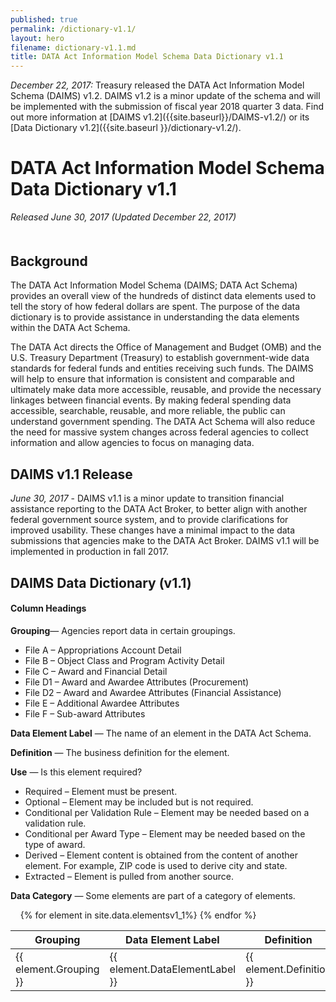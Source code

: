 ```yaml
---
published: true
permalink: /dictionary-v1.1/
layout: hero
filename: dictionary-v1.1.md
title: DATA Act Information Model Schema Data Dictionary v1.1
---
```

<div class="article-wrap">
<p><i>December 22, 2017:</i> Treasury released the DATA Act Information Model Schema (DAIMS) v1.2. DAIMS v1.2 is a minor update of the schema and will be implemented with the submission of fiscal year 2018 quarter 3 data. Find out more information at [DAIMS v1.2]({{site.baseurl}}/DAIMS-v1.2/) or its [Data Dictionary v1.2]({{site.baseurl }}/dictionary-v1.2/).</p>

<h1> DATA Act Information Model Schema Data Dictionary v1.1 </h1>
<p><i>Released June 30, 2017 (Updated December 22, 2017)</i></p>
<h2 style="margin-top:50px">Background</h2>
<p>The DATA Act Information Model Schema (DAIMS; DATA Act Schema) provides an overall view of the hundreds of distinct data elements used to tell the story of how federal dollars are spent. The purpose of the data dictionary is to provide assistance in understanding the data elements within the DATA Act Schema.</p>

<p>The DATA Act directs the Office of Management and Budget (OMB) and the U.S. Treasury Department (Treasury) to establish government-wide data standards for federal funds and entities receiving such funds. The DAIMS will help to ensure that information is consistent and comparable and ultimately make data more accessible, reusable, and provide the necessary linkages between financial events. By making federal spending data accessible, searchable, reusable, and more reliable, the public can understand government spending. The DATA Act Schema will also reduce the need for massive system changes across federal agencies to collect information and allow agencies to focus on managing data.</p>

<h2>DAIMS v1.1 Release</h2>
<p><i>June 30, 2017</i> - DAIMS v1.1 is a minor update to transition financial assistance reporting to the DATA Act Broker, to better align with another federal government source system, and to provide clarifications for improved usability. These changes have a minimal impact to the data submissions that agencies make to the DATA Act Broker. DAIMS v1.1 will be implemented in production in fall 2017.</p>
<a href="#" id="back-to-top" title="Back to top"><span class="glyphicon glyphicon-arrow-up"></span></a>

<h2>DAIMS Data Dictionary (v1.1)</h2>

<h4> Column Headings</h4>
<p><strong>Grouping</strong>&mdash; Agencies report data in certain groupings.    
  <ul style="margin-bottom:0;">
    <li>File A – Appropriations Account Detail</li>
    <li>File B – Object Class and Program Activity Detail</li>
    <li>File C – Award and Financial Detail</li>
    <li>File D1 – Award and Awardee Attributes (Procurement)</li>
    <li>File D2 – Award and Awardee Attributes (Financial Assistance)</li>
    <li>File E – Additional Awardee Attributes</li>
    <li>File F – Sub-award Attributes</li>
</ul>
</p>
<p>
  <strong>Data Element Label</strong> &mdash; The name of an element in the DATA Act Schema.
</p>
<p>
  <strong>Definition</strong> &mdash; The business definition for the element.
</p>
<p>
  <strong>Use</strong> &mdash; Is this element required?
  <ul style="margin-bottom:0;">
    <li>Required – Element must be present.</li>
    <li>Optional – Element may be included but is not required.</li>
    <li>Conditional per Validation Rule – Element may be needed based on a validation rule.</li>
    <li>Conditional per Award Type – Element may be needed based on the type of award.</li>
    <li>Derived – Element content is obtained from the content of another element. For example, ZIP code is used to derive city and state.</li>
    <li>Extracted – Element is pulled from another source.</li>
  </ul>
</p>
<p>
  <strong>Data Category</strong> &mdash; Some elements are part of a category of elements.
</p>
</div>
<p></p>
<table id="dictTable" class="tablesorter table-bordered table-striped mb-40" style="word-wrap:break-word; table-layout:fixed;">
  <thead>
    <tr>
      <th>Grouping</th>
      <th>Data Element Label</th>
      <th style="width:40%;">Definition</th>
      <th>Use</th>
      <th>Data Category</th>
    </tr>
  </thead>    
  {% for element in site.data.elementsv1_1%}
  <tr>
    <td>{{ element.Grouping }}</td>
    <td>{{ element.DataElementLabel }}</td>
    <!--<td><a href="#C{{ forloop.index | plus:1 }}">{{ element.DAIMSSemanticLabel }}</a></td>-->
    <td>{{ element.Definition }}</td>
    <td>{{ element.Use }}</td>
    <td>{{element.DataCatagory}}</td>
  </tr>{% endfor %}
</table>
